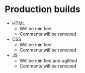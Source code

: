 
# Production builds

- HTML
	- Will be minified
	- Comments will be removed
- CSS
	- Will be minified
	- Comments will be removed
- JS
	- Will be minified and uglified
	- Comments will be removed
